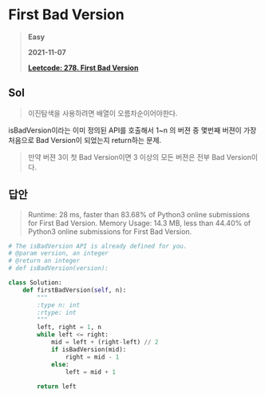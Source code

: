 # First Bad Version
> **Easy**
>
> **2021-11-07**
>
> **[Leetcode: 278. First Bad Version](https://leetcode.com/problems/first-bad-version/)**


## Sol
> 이진탐색을 사용하려면 배열이 오름차순이어야한다. 

isBadVersion이라는 이미 정의된 API를 호출해서 1~n 의 버젼 중 몇번째 버젼이 가장 처음으로 Bad Version이 되었는지 return하는 문제.
> 만약 버젼 3이 첫 Bad Version이면 3 이상의 모든 버젼은 전부 Bad Version이다.

## 답안
> Runtime: 28 ms, faster than 83.68% of Python3 online submissions for First Bad Version.
> Memory Usage: 14.3 MB, less than 44.40% of Python3 online submissions for First Bad Version.
```python
# The isBadVersion API is already defined for you.
# @param version, an integer
# @return an integer
# def isBadVersion(version):

class Solution:
    def firstBadVersion(self, n):
        """
        :type n: int
        :rtype: int
        """
        left, right = 1, n
        while left <= right:
            mid = left + (right-left) // 2
            if isBadVersion(mid):
                right = mid - 1
            else:
                left = mid + 1
        
        return left
```